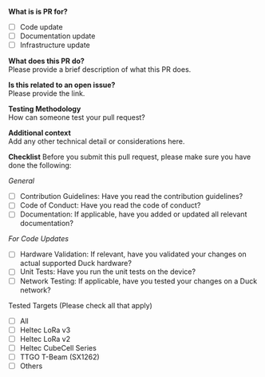 **What is is PR for?**
- [ ] Code update
- [ ] Documentation update
- [ ] Infrastructure update

**What does this PR do?**  
Please provide a brief description of what this PR does.

**Is this related to an open issue?**  
Please provide the link.

**Testing Methodology**  
How can someone test your pull request?

**Additional context**  
Add any other technical detail or considerations here.

**Checklist**
Before you submit this pull request, please make sure you have done the following:

_General_  
- [ ] Contribution Guidelines: Have you read the contribution guidelines?  
- [ ] Code of Conduct: Have you read the code of conduct?
- [ ] Documentation: If applicable, have you added or updated all relevant documentation?

_For Code Updates_  
- [ ] Hardware Validation: If relevant, have you validated your changes on actual supported Duck hardware?
- [ ] Unit Tests: Have you run the unit tests on the device?  
- [ ] Network Testing: If applicable, have you tested your changes on a Duck network?  

Tested Targets (Please check all that apply)  
- [ ] All
- [ ] Heltec LoRa v3 
- [ ] Heltec LoRa v2
- [ ] Heltec CubeCell Series
- [ ] TTGO T-Beam (SX1262)
- [ ] Others